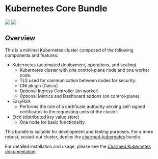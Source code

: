 # Kubernetes Core Bundle

![](https://img.shields.io/badge/kubernetes-1.33-brightgreen.svg)
![](https://img.shields.io/badge/juju-3.6+-brightgreen.svg)

## Overview

This is a minimal Kubernetes cluster composed of the following components and features:

- Kubernetes (automated deployment, operations, and scaling)
     - Kubernetes cluster with one control-plane node and one worker node.
     - TLS used for communication between nodes for security.
     - CNI plugin (Calico)
     - Optional Ingress Controller (on worker)
     - Optional Metrics and Dashboard addons (on control-plane)
- EasyRSA
     - Performs the role of a certificate authority serving self-signed certificates
       to the requesting units of the cluster.
- Etcd (distributed key value store)
     - One node for basic functionality.

This bundle is suitable for development and testing purposes. For a more robust, scaled-out cluster, deploy the
[charmed-kubernetes](https://charmhub.io/charmed-kubernetes) bundle.

For detailed installation and usage, please see the [Charmed Kubernetes documentation](https://ubuntu.com/kubernetes/docs).
